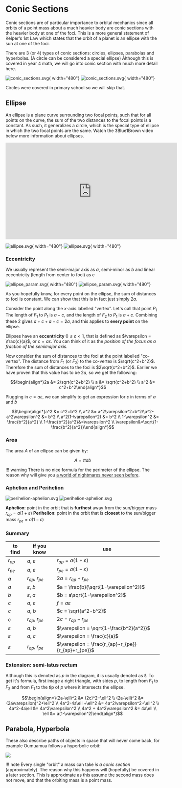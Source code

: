 # Conic Sections

Conic sections are of particular importance to orbital mechanics since all orbits of a point mass about a much heavier body
are conic sections with the heavier body at one of the foci. This is a more general statement of
Kelper's 1st Law which states that the orbit of a planet is an ellipse with the sun at one of the foci.

There are 3 (or 4) types of conic sections: circles, ellipses, parabolas and hyperbolas. (A circle can be considered a special ellipse)
Although this is covered in year 4 math, we will go into conic section with much more detail here.

![conic_sections.svg](../img/conic_sections.svg#only-light){ width="480"}
![conic_sections.svg](../img/conic_sections_dark.svg#only-dark){ width="480"}

Circles were covered in primary school so we will skip that.

## Ellipse

An ellipse is a plane curve surrounding two focal points, such that for all points on the curve, the sum of the two
distances to the focal points is a constant. As such, it generalizes a circle, which is the special type of ellipse in
which the two focal points are the same. Watch the 3Blue1Brown video below more information about ellipses.

<iframe width="560" height="315" src="https://www.youtube-nocookie.com/embed/pQa_tWZmlGs" title="YouTube video player" frameborder="0" allow="accelerometer; autoplay; clipboard-write; encrypted-media; gyroscope; picture-in-picture" allowfullscreen></iframe>

![ellipse.svg](../img/ellipse.svg#only-light){ width="480"}
![ellipse.svg](../img/ellipse_dark.svg#only-dark){ width="480"}

### Eccentricity

We usually represent the semi-major axis as $a$, semi-minor as $b$ and linear eccentricity (length from center to foci) as $c$

![ellipse_param.svg](../img/ellipse_param.svg#only-light){ width="480"}
![ellipse_param.svg](../img/ellipse_param_dark.svg#only-dark){ width="480"}

As you hopefully know, for every point on the ellipse, the sum of distances to foci is constant. We can show that this is in fact just simply $2a$.

Consider the point along the $x$-axis labelled "vertex". Let's call that point $P_1$ The length of $F_1$ to $P_1$ is $a-c$, and the length of $F_2$ to $P_1$ is $a+c$. Combining these 2 gives $a+c+a-c=2a$, and this applies to **every point** on the ellipse.

Ellipses have an **eccentricity** $0\leq\varepsilon<1$, that is defined as $\varepsilon = \frac{c}{a}$, or $c=a\varepsilon$. You can think of it as the _position of the focus as a fraction of the semimajor axis_.

Now consider the sum of distances to the foci at the point labelled "co-vertex". The distance from $F_1$ (or $F_2$) to the co-vertex is $\sqrt{c^2+b^2}$. Therefore the sum of distances to the foci is $2\sqrt{c^2+b^2}$. Earlier we have proven that this value has to be $2a$, so we get the following:

$$\begin{align*}2a &= 2\sqrt{c^2+b^2} \\ a &= \sqrt{c^2+b^2} \\ a^2 &= c^2+b^2\end{align*}$$

Plugging in $c=a\varepsilon$, we can simplify to get an expression for $\varepsilon$ in terms of $a$ and $b$

$$\begin{align*}a^2 &= c^2+b^2 \\ a^2 &= a^2\varepsilon^2+b^2\\a^2-a^2\varepsilon^2 &= b^2 \\ a^2(1-\varepsilon^2) &= b^2 \\ 1-\varepsilon^2 &= \frac{b^2}{a^2} \\ 1-\frac{b^2}{a^2}&=\varepsilon^2 \\ \varepsilon&=\sqrt{1-\frac{b^2}{a^2}}\end{align*}$$

### Area

The area $A$ of an ellipse can be given by:

$$ A = \pi a b$$

!!! warning
    There is no nice formula for the perimeter of the ellipse. The reason why will give you [a world of nightmares never seen before](https://www.youtube.com/watch?v=wc9H-apkH2M).

### Aphelion and Perihelion

![perihelion-aphelion.svg](../img/perihelion-aphelion.svg#only-light)
![perihelion-aphelion.svg](../img/perihelion-aphelion-dark.svg#only-dark)

**Aphelion**: point in the orbit that is **furthest** away from the sun/bigger mass $r_{ap} = a(1+\varepsilon)$
**Perihelion**: point in the orbit that is **closest** to the sun/bigger mass $r_{pe} = a(1-\varepsilon)$

### Summary

| to find       | if you know        | use                                                 |
| ------------- | ------------------ | --------------------------------------------------- |
| $r_{ap}$      | $a$, $\varepsilon$ | $r_{ap} = a(1+\varepsilon)$                         |
| $r_{pe}$      | $a$, $\varepsilon$ | $r_{pe} = a(1-\varepsilon)$                         |
| $a$           | $r_{ap}$, $r_{pe}$ | $2a = r_{ap}+r_{pe}$                                |
| $a$           | $\varepsilon$, $b$ | $a = \frac{b}{\sqrt{1-\varepsilon^2}}$              |
| $b$           | $\varepsilon$, $a$ | $b = a\sqrt{1-\varepsilon^2}$                       |
| $c$           | $a$, $\varepsilon$ | $f = a\varepsilon$                                  |
| $c$           | $a$, $b$           | $c = \sqrt{a^2-b^2}$                                |
| $c$           | $r_{ap}$, $r_{pe}$ | $2c = r_{ap}-r_{pe}$                                |
| $\varepsilon$ | $a$, $b$           | $\varepsilon = \sqrt{1-\frac{b^2}{a^2}}$            |
| $\varepsilon$ | $a$, $c$           | $\varepsilon = \frac{c}{a}$                         |
| $\varepsilon$ | $r_{ap}$, $r_{pe}$ | $\varepsilon = \frac{r_{ap}-r_{pe}}{r_{ap}+r_{pe}}$ |

### Extension: semi-latus rectum

Although this is denoted as $p$ in the diagram, it is usually denoted as $\ell$. To get it's formula, first image a right triangle, with sides $p$, to length from $F_1$ to $F_2$ and from $F_1$ to the tip of $p$ where it intersects the ellipse.

$$\begin{align*}(2a-\ell)^2 &= (2c)^2+\ell^2 \\ (2a-\ell)^2 &= (2a\varepsilon)^2+\ell^2 \\ 4a^2-4a\ell +\ell^2 &= 4a^2\varepsilon^2+\ell^2 \\ 4a^2-4a\ell &= 4a^2\varepsilon^2 \\ 4a^2 + 4a^2\varepsilon^2  &= 4a\ell \\ \ell &= a(1-\varepsilon^2)\end{align*}$$

## Parabola, Hyperbola

These also describe paths of objects in space that will never come back, for example Oumuamua follows a hyperbolic orbit:

![](../img/oumuamua_orbit.png)

!!! note
    Every single "orbit" a mass can take _is a conic section_ (approximately).
    The reason why this happens will (hopefully) be covered in a later section.
    This is approximate as this assume the second mass does not move, and that the orbiting mass is a point mass.
